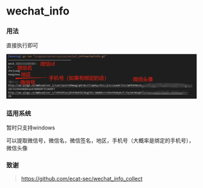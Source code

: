 # wechat_info

### 用法
直接执行即可

![image-20220523001556663](https://github.com/Googuai/wechat_info/blob/master/image-20220523001556663.png?raw=true)

### 适用系统
暂时只支持windows

可以提取微信号，微信名，微信签名，地区，手机号（大概率是绑定的手机号），微信头像

### 致谢
>https://github.com/ecat-sec/wechat_info_collect
